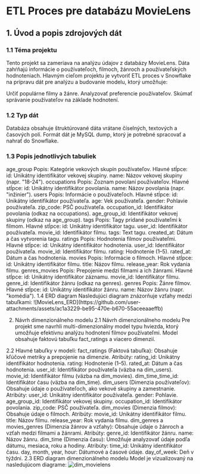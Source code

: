 <h1>ETL Proces pre databázu MovieLens</h1>
<h2>1. Úvod a popis zdrojových dát</h2>
<h3>1.1 Téma projektu</h3>
<p>Tento projekt sa zameriava na analýzu údajov z databázy MovieLens. Dáta zahŕňajú informácie o používateľoch, filmoch, žánroch a používateľských hodnoteniach.
Hlavným cieľom projektu je vytvoriť ETL proces v Snowflake na prípravu dát pre analýzu a budovanie modelu, ktorý umožňuje:

Určiť populárne filmy a žánre.
Analyzovať preferencie používateľov.
Skúmať správanie používateľov na základe hodnotení.</p>
<h3>1.2 Typ dát</h3>
<p>Databáza obsahuje štruktúrované dáta vrátane číselných, textových a časových polí.
Formát dát je MySQL dump, ktorý je potrebné spracovať a nahrať do Snowflake.</p>

<h3>1.3 Popis jednotlivých tabuliek</h3>
age_group
Popis: Kategórie vekových skupín používateľov.
Hlavné stĺpce:
id: Unikátny identifikátor vekovej skupiny.
name: Názov vekovej skupiny (napr. "18-24").
occupations
Popis: Zoznam povolaní používateľov.
Hlavné stĺpce:
id: Unikátny identifikátor povolania.
name: Názov povolania (napr. "inžinier").
users
Popis: Informácie o používateľoch.
Hlavné stĺpce:
id: Unikátny identifikátor používateľa.
age: Vek používateľa.
gender: Pohlavie používateľa.
zip_code: PSČ používateľa.
occupation_id: Identifikátor povolania (odkaz na occupations).
age_group_id: Identifikátor vekovej skupiny (odkaz na age_group).
tags
Popis: Tagy pridané používateľmi k filmom.
Hlavné stĺpce:
id: Unikátny identifikátor tagu.
user_id: Identifikátor používateľa.
movie_id: Identifikátor filmu.
tags: Text tagu.
created_at: Dátum a čas vytvorenia tagu.
ratings
Popis: Hodnotenia filmov používateľmi.
Hlavné stĺpce:
id: Unikátny identifikátor hodnotenia.
user_id: Identifikátor používateľa.
movie_id: Identifikátor filmu.
rating: Hodnotenie (1–5).
rated_at: Dátum a čas hodnotenia.
movies
Popis: Informácie o filmoch.
Hlavné stĺpce:
id: Unikátny identifikátor filmu.
title: Názov filmu.
release_year: Rok vydania filmu.
genres_movies
Popis: Prepojenie medzi filmami a ich žánrami.
Hlavné stĺpce:
id: Unikátny identifikátor záznamu.
movie_id: Identifikátor filmu.
genre_id: Identifikátor žánru (odkaz na genres).
genres
Popis: Žánre filmov.
Hlavné stĺpce:
id: Unikátny identifikátor žánru.
name: Názov žánru (napr. "komédia").
1.4 ERD diagram
Nasledujúci diagram znázorňuje vzťahy medzi tabuľkami:
![MovieLens_ERD](https://github.com/user-attachments/assets/ac1a3229-be95-470e-b670-55aceeaaeffb)



2. Návrh dimenzionálneho modelu
2.1 Návrh dimenzionálneho modelu
Pre projekt sme navrhli multi-dimenzionálny model typu hviezda, ktorý umožňuje efektívnu analýzu hodnotení filmov používateľmi. Model obsahuje faktovú tabuľku fact_ratings a viacero dimenzií.

2.2 Hlavné tabuľky v modeli:
fact_ratings (Faktová tabuľka):
Obsahuje kľúčové metriky a prepojenie na dimenzie.
Atribúty:
rating_id: Unikátny identifikátor hodnotenia.
rating: Hodnotenie (1–5).
rated_at: Dátum a čas hodnotenia.
user_id: Identifikátor používateľa (väzba na dim_users).
movie_id: Identifikátor filmu (väzba na dim_movies).
dim_time_time_id: Identifikátor času (väzba na dim_time).
dim_users (Dimenzia používateľov):
Obsahuje údaje o používateľoch, ako vekové skupiny a zamestnanie.
Atribúty:
user_id: Unikátny identifikátor používateľa.
gender: Pohlavie.
age_group_id: Identifikátor vekovej skupiny.
occupation_id: Identifikátor povolania.
zip_code: PSČ používateľa.
dim_movies (Dimenzia filmov):
Obsahuje údaje o filmoch.
Atribúty:
movie_id: Unikátny identifikátor filmu.
title: Názov filmu.
release_year: Rok vydania filmu.
dim_genres a movies_genres (Dimenzia žánrov a vzťahy):
Obsahuje údaje o žánroch a vzťah medzi filmami a žánrami.
Atribúty:
genre_id: Identifikátor žánru.
name: Názov žánru.
dim_time (Dimenzia času):
Umožňuje analyzovať údaje podľa dátumu, mesiaca, roku a hodiny.
Atribúty:
time_id: Unikátny identifikátor času.
day, month, year, hour: Dátumové a časové údaje.
day_of_week: Deň v týždni.
2.3 ERD diagram dimenzionálneho modelu
Model je vizualizovaný na nasledujúcom diagrame:
![dim_movielens](https://github.com/user-attachments/assets/cfcf6cb7-98c7-4b2e-87dc-cb67daa4f8d6)


